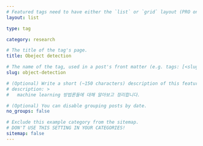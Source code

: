 ```yaml
---
# Featured tags need to have either the `list` or `grid` layout (PRO only).
layout: list

type: tag

category: research

# The title of the tag's page.
title: Obeject detection

# The name of the tag, used in a post's front matter (e.g. tags: [<slug>]).
slug: object-detection

# (Optional) Write a short (~150 characters) description of this featured tag.
# description: >
#   machine learning 방법론들에 대해 알아보고 정리합니다.

# (Optional) You can disable grouping posts by date.
no_groups: false

# Exclude this example category from the sitemap.
# DON'T USE THIS SETTING IN YOUR CATEGORIES!
sitemap: false
---
```

